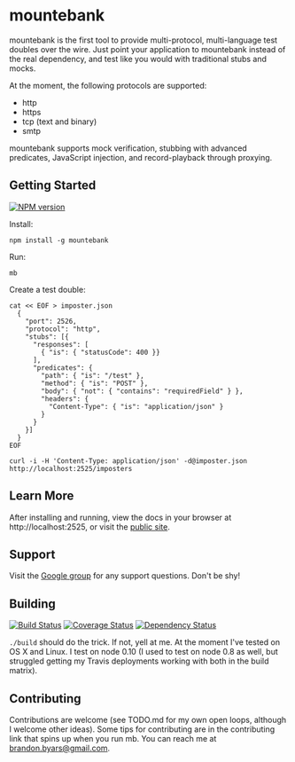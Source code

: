 mountebank
==========

mountebank is the first tool to provide multi-protocol, multi-language test doubles over the wire.
Just point your application to mountebank instead of the real dependency,
and test like you would with traditional stubs and mocks.

At the moment, the following protocols are supported:
* http
* https
* tcp (text and binary)
* smtp

mountebank supports mock verification, stubbing with advanced predicates, JavaScript injection,
and record-playback through proxying.

## Getting Started

[![NPM version](https://badge.fury.io/js/mountebank.png)](http://badge.fury.io/js/mountebank)

Install:

    npm install -g mountebank

Run:

    mb

Create a test double:

    cat << EOF > imposter.json
      {
        "port": 2526,
        "protocol": "http",
        "stubs": [{
          "responses": [
            { "is": { "statusCode": 400 }}
          ],
          "predicates": {
            "path": { "is": "/test" },
            "method": { "is": "POST" },
            "body": { "not": { "contains": "requiredField" } },
            "headers": {
              "Content-Type": { "is": "application/json" }
            }
          }
        }]
      }
    EOF

    curl -i -H 'Content-Type: application/json' -d@imposter.json http://localhost:2525/imposters

## Learn More

After installing and running, view the docs in your browser at http://localhost:2525, or visit the
[public site](http://www.mbtest.org/).

## Support

Visit the [Google group](https://groups.google.com/forum/#!forum/mountebank-discusshttps://groups.google.com/forum/#!forum/mountebank-discuss)
for any support questions.  Don't be shy!

## Building

[![Build Status](https://travis-ci.org/bbyars/mountebank.png)](https://travis-ci.org/bbyars/mountebank)
[![Coverage Status](https://coveralls.io/repos/bbyars/mountebank/badge.png?branch=master)](https://coveralls.io/r/bbyars/mountebank?branch=master)
[![Dependency Status](https://gemnasium.com/bbyars/mountebank.png)](https://gemnasium.com/bbyars/mountebank.png)

`./build` should do the trick.  If not, yell at me.  At the moment I've tested on OS X and Linux.
I test on node 0.10 (I used to test on node 0.8 as well, but struggled getting my Travis deployments
working with both in the build matrix).

## Contributing

Contributions are welcome (see TODO.md for my own open loops, although I welcome other ideas).
Some tips for contributing are in the contributing link that spins up when you run mb.
You can reach me at brandon.byars@gmail.com.
